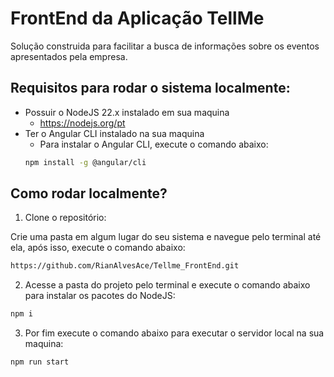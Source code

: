 # FrontEnd da Aplicação TellMe

Solução construida para facilitar a busca de informações sobre os eventos apresentados pela empresa.

## Requisitos para rodar o sistema localmente:
- Possuir o NodeJS 22.x instalado em sua maquina
    - https://nodejs.org/pt
- Ter o Angular CLI instalado na sua maquina
    - Para instalar o Angular CLI, execute o comando abaixo:
    ```bash
    npm install -g @angular/cli
    ```

## Como rodar localmente?

1. Clone o repositório:

Crie uma pasta em algum lugar do seu sistema e navegue pelo terminal até ela, após isso, execute o comando abaixo:
    
```bash 
https://github.com/RianAlvesAce/Tellme_FrontEnd.git
```

2. Acesse a pasta do projeto pelo terminal e execute o comando abaixo para instalar os pacotes do NodeJS:

```bash
npm i
```

3. Por fim execute o comando abaixo para executar o servidor local na sua maquina:
```bash
npm run start
```